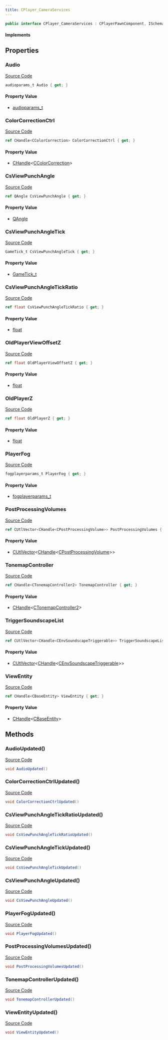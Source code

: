 ```yaml
---
title: CPlayer_CameraServices
---
```


```csharp
public interface CPlayer_CameraServices : CPlayerPawnComponent, ISchemaClass<CPlayerPawnComponent>, ISchemaClass<CPlayer_CameraServices>, ISchemaField, ISchemaClass, INativeHandle
```

#### Implements

## Properties

### Audio

[Source Code](https://github.com/swiftly-solution/swiftlys2/blob/beta/managed/src/SwiftlyS2.Generated/Schemas/Interfaces/CPlayer_CameraServices.cs#L30)

```csharp
audioparams_t Audio { get; }
```

#### Property Value

- [audioparams_t](/docs/api/shared/schemadefinitions/audioparams_t)

### ColorCorrectionCtrl

[Source Code](https://github.com/swiftly-solution/swiftlys2/blob/beta/managed/src/SwiftlyS2.Generated/Schemas/Interfaces/CPlayer_CameraServices.cs#L24)

```csharp
ref CHandle<CColorCorrection> ColorCorrectionCtrl { get; }
```

#### Property Value

- [CHandle](/docs/api/shared/natives/chandle-1)<[CColorCorrection](/docs/api/shared/schemadefinitions/ccolorcorrection)>

### CsViewPunchAngle

[Source Code](https://github.com/swiftly-solution/swiftlys2/blob/beta/managed/src/SwiftlyS2.Generated/Schemas/Interfaces/CPlayer_CameraServices.cs#L16)

```csharp
ref QAngle CsViewPunchAngle { get; }
```

#### Property Value

- [QAngle](/docs/api/shared/natives/qangle)

### CsViewPunchAngleTick

[Source Code](https://github.com/swiftly-solution/swiftlys2/blob/beta/managed/src/SwiftlyS2.Generated/Schemas/Interfaces/CPlayer_CameraServices.cs#L18)

```csharp
GameTick_t CsViewPunchAngleTick { get; }
```

#### Property Value

- [GameTick_t](/docs/api/shared/schemadefinitions/gametick_t)

### CsViewPunchAngleTickRatio

[Source Code](https://github.com/swiftly-solution/swiftlys2/blob/beta/managed/src/SwiftlyS2.Generated/Schemas/Interfaces/CPlayer_CameraServices.cs#L20)

```csharp
ref float CsViewPunchAngleTickRatio { get; }
```

#### Property Value

- [float](https://learn.microsoft.com/dotnet/api/system.single)

### OldPlayerViewOffsetZ

[Source Code](https://github.com/swiftly-solution/swiftlys2/blob/beta/managed/src/SwiftlyS2.Generated/Schemas/Interfaces/CPlayer_CameraServices.cs#L36)

```csharp
ref float OldPlayerViewOffsetZ { get; }
```

#### Property Value

- [float](https://learn.microsoft.com/dotnet/api/system.single)

### OldPlayerZ

[Source Code](https://github.com/swiftly-solution/swiftlys2/blob/beta/managed/src/SwiftlyS2.Generated/Schemas/Interfaces/CPlayer_CameraServices.cs#L34)

```csharp
ref float OldPlayerZ { get; }
```

#### Property Value

- [float](https://learn.microsoft.com/dotnet/api/system.single)

### PlayerFog

[Source Code](https://github.com/swiftly-solution/swiftlys2/blob/beta/managed/src/SwiftlyS2.Generated/Schemas/Interfaces/CPlayer_CameraServices.cs#L22)

```csharp
fogplayerparams_t PlayerFog { get; }
```

#### Property Value

- [fogplayerparams_t](/docs/api/shared/schemadefinitions/fogplayerparams_t)

### PostProcessingVolumes

[Source Code](https://github.com/swiftly-solution/swiftlys2/blob/beta/managed/src/SwiftlyS2.Generated/Schemas/Interfaces/CPlayer_CameraServices.cs#L32)

```csharp
ref CUtlVector<CHandle<CPostProcessingVolume>> PostProcessingVolumes { get; }
```

#### Property Value

- [CUtlVector](/docs/api/-1)<[CHandle](/docs/api/shared/natives/chandle-1)<[CPostProcessingVolume](/docs/api/shared/schemadefinitions/cpostprocessingvolume)>>

### TonemapController

[Source Code](https://github.com/swiftly-solution/swiftlys2/blob/beta/managed/src/SwiftlyS2.Generated/Schemas/Interfaces/CPlayer_CameraServices.cs#L28)

```csharp
ref CHandle<CTonemapController2> TonemapController { get; }
```

#### Property Value

- [CHandle](/docs/api/shared/natives/chandle-1)<[CTonemapController2](/docs/api/shared/schemadefinitions/ctonemapcontroller2)>

### TriggerSoundscapeList

[Source Code](https://github.com/swiftly-solution/swiftlys2/blob/beta/managed/src/SwiftlyS2.Generated/Schemas/Interfaces/CPlayer_CameraServices.cs#L38)

```csharp
ref CUtlVector<CHandle<CEnvSoundscapeTriggerable>> TriggerSoundscapeList { get; }
```

#### Property Value

- [CUtlVector](/docs/api/-1)<[CHandle](/docs/api/shared/natives/chandle-1)<[CEnvSoundscapeTriggerable](/docs/api/shared/schemadefinitions/cenvsoundscapetriggerable)>>

### ViewEntity

[Source Code](https://github.com/swiftly-solution/swiftlys2/blob/beta/managed/src/SwiftlyS2.Generated/Schemas/Interfaces/CPlayer_CameraServices.cs#L26)

```csharp
ref CHandle<CBaseEntity> ViewEntity { get; }
```

#### Property Value

- [CHandle](/docs/api/shared/natives/chandle-1)<[CBaseEntity](/docs/api/shared/schemadefinitions/cbaseentity)>

## Methods

### AudioUpdated()

[Source Code](https://github.com/swiftly-solution/swiftlys2/blob/beta/managed/src/SwiftlyS2.Generated/Schemas/Interfaces/CPlayer_CameraServices.cs#L47)

```csharp
void AudioUpdated()
```

### ColorCorrectionCtrlUpdated()

[Source Code](https://github.com/swiftly-solution/swiftlys2/blob/beta/managed/src/SwiftlyS2.Generated/Schemas/Interfaces/CPlayer_CameraServices.cs#L44)

```csharp
void ColorCorrectionCtrlUpdated()
```

### CsViewPunchAngleTickRatioUpdated()

[Source Code](https://github.com/swiftly-solution/swiftlys2/blob/beta/managed/src/SwiftlyS2.Generated/Schemas/Interfaces/CPlayer_CameraServices.cs#L42)

```csharp
void CsViewPunchAngleTickRatioUpdated()
```

### CsViewPunchAngleTickUpdated()

[Source Code](https://github.com/swiftly-solution/swiftlys2/blob/beta/managed/src/SwiftlyS2.Generated/Schemas/Interfaces/CPlayer_CameraServices.cs#L41)

```csharp
void CsViewPunchAngleTickUpdated()
```

### CsViewPunchAngleUpdated()

[Source Code](https://github.com/swiftly-solution/swiftlys2/blob/beta/managed/src/SwiftlyS2.Generated/Schemas/Interfaces/CPlayer_CameraServices.cs#L40)

```csharp
void CsViewPunchAngleUpdated()
```

### PlayerFogUpdated()

[Source Code](https://github.com/swiftly-solution/swiftlys2/blob/beta/managed/src/SwiftlyS2.Generated/Schemas/Interfaces/CPlayer_CameraServices.cs#L43)

```csharp
void PlayerFogUpdated()
```

### PostProcessingVolumesUpdated()

[Source Code](https://github.com/swiftly-solution/swiftlys2/blob/beta/managed/src/SwiftlyS2.Generated/Schemas/Interfaces/CPlayer_CameraServices.cs#L48)

```csharp
void PostProcessingVolumesUpdated()
```

### TonemapControllerUpdated()

[Source Code](https://github.com/swiftly-solution/swiftlys2/blob/beta/managed/src/SwiftlyS2.Generated/Schemas/Interfaces/CPlayer_CameraServices.cs#L46)

```csharp
void TonemapControllerUpdated()
```

### ViewEntityUpdated()

[Source Code](https://github.com/swiftly-solution/swiftlys2/blob/beta/managed/src/SwiftlyS2.Generated/Schemas/Interfaces/CPlayer_CameraServices.cs#L45)

```csharp
void ViewEntityUpdated()
```

